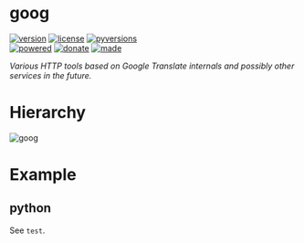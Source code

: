 # goog

<badges>[![version](https://img.shields.io/pypi/v/goog.svg)](https://pypi.org/project/goog/)
[![license](https://img.shields.io/pypi/l/goog.svg)](https://pypi.org/project/goog/)
[![pyversions](https://img.shields.io/pypi/pyversions/goog.svg)](https://pypi.org/project/goog/)  
[![powered](https://img.shields.io/badge/Say-Thanks-ddddff.svg)](https://saythanks.io/to/foxe6)
[![donate](https://img.shields.io/badge/Donate-Paypal-0070ba.svg)](https://paypal.me/foxe6)
[![made](https://img.shields.io/badge/Made%20with-PyCharm-red.svg)](https://www.jetbrains.com/pycharm/)
</badges>

<i>Various HTTP tools based on Google Translate internals and possibly other services in the future.</i>

# Hierarchy

![goog](http://code.foxe6.kozow.com/goog/goog.svg)

# Example

## python
See `test`.